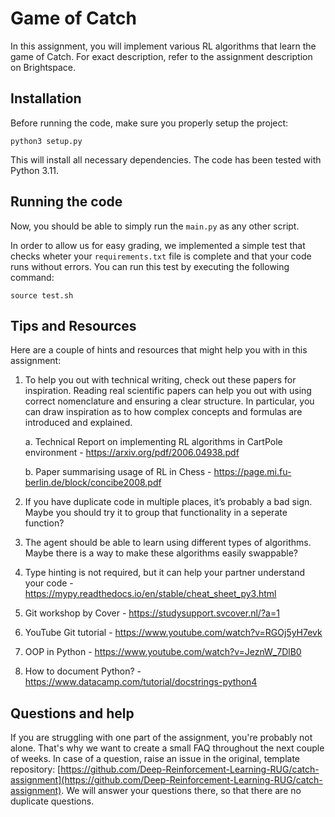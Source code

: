 # Game of Catch

In this assignment, you will implement various RL algorithms that learn the game of Catch. For exact description, refer to the assignment description on Brightspace.

## Installation

Before running the code, make sure you properly setup the project:

```
python3 setup.py
```

This will install all necessary dependencies. The code has been tested with Python 3.11.

## Running the code

Now, you should be able to simply run the `main.py` as any other script.

In order to allow us for easy grading, we implemented
a simple test that checks wheter your `requirements.txt` file is complete and that your code runs without errors. You can run this test by executing the following command:

```
source test.sh
```

## Tips and Resources

Here are a couple of hints and resources that might help you with in this assignment:

1. To help you out with technical writing, check out these papers for inspiration. Reading real scientific papers can help you out with using correct nomenclature and ensuring a clear structure. In particular, you can draw inspiration as to how complex concepts and formulas are introduced
   and explained.

   a. Technical Report on implementing RL algorithms in CartPole environment - https://arxiv.org/pdf/2006.04938.pdf

   b. Paper summarising usage of RL in Chess - https://page.mi.fu-berlin.de/block/concibe2008.pdf

2. If you have duplicate code in multiple places, it’s probably a bad sign. Maybe you should try it to group that functionality in a seperate function?
3. The agent should be able to learn using different types of algorithms. Maybe there is a way to make these algorithms easily swappable?
4. Type hinting is not required, but it can help your partner understand your code - https://mypy.readthedocs.io/en/stable/cheat_sheet_py3.html
5. Git workshop by Cover - https://studysupport.svcover.nl/?a=1
6. YouTube Git tutorial - https://www.youtube.com/watch?v=RGOj5yH7evk
7. OOP in Python - https://www.youtube.com/watch?v=JeznW_7DlB0
8. How to document Python? - https://www.datacamp.com/tutorial/docstrings-python4

## Questions and help

If you are struggling with one part of the assignment, you're probably not alone. That's why we want to create a small FAQ throughout the next couple of weeks. In case of a question, raise an issue in the original, template repository: [https://github.com/Deep-Reinforcement-Learning-RUG/catch-assignment](https://github.com/Deep-Reinforcement-Learning-RUG/catch-assignment). We will answer your questions there, so that there are no duplicate questions.

